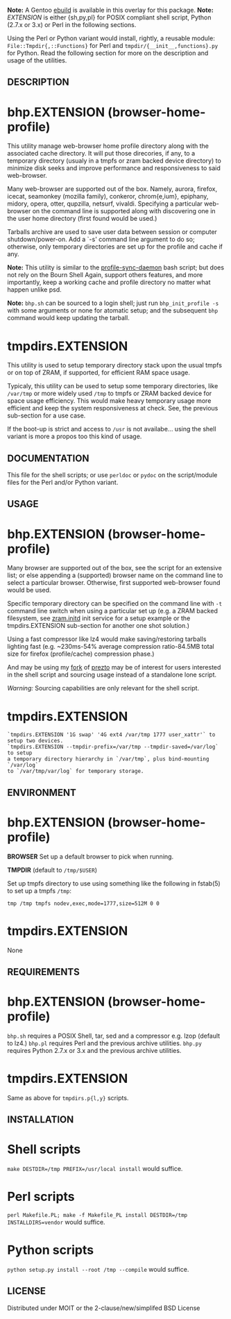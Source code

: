 **Note:** A Gentoo [ebuild](1) is available in this overlay for this package.
**Note:** *EXTENSION* is either {sh,py,pl} for POSIX compliant shell script,
Python (2.7.x or 3.x) or Perl in the following sections.

Using the Perl or Python variant would install, rightly, a reusable module:
`File::Tmpdir{,::Functions}` for Perl and `tmpdir/{__init__,functions}.py` for Python.
Read the following section for more on the description and usage of the utilities.

DESCRIPTION
-----------

# bhp.EXTENSION (browser-home-profile)

This utility manage web-browser home profile directory along with the associated
cache directory. It will put those direcories, if any, to a temporary directory
(usualy in a tmpfs or zram backed device directory) to minimize disk seeks and 
improve performance and responsiveness to said web-browser.

Many web-browser are supported out of the box. Namely, aurora, firefox, icecat,
seamonkey (mozilla family), conkeror, chrom{e,ium}, epiphany, midory, opera, otter,
qupzilla, netsurf, vivaldi. Specifying a particular web-browser on the command
line is supported along with discovering one in the user home directory (first
found would be used.)

Tarballs archive are used to save user data between session or computer
shutdown/power-on. Add a `-s' command line argument to do so; otherwise,
only temporary directories are set up for the profile and cache if any.

**Note:** This utility is similar to the [profile-sync-daemon](https://github.com/graysky2/profile-sync-daemon)
bash script; but does not rely on the Bourn Shell Again, support others features,
and more importantly, keep a working cache and profile directory no matter what
happen unlike psd.

**Note:** `bhp.sh` can be sourced to a login shell; just run `bhp_init_profile -s`
with some arguments or none for atomatic setup; and the subsequent `bhp` command
would keep updating the tarball.

# tmpdirs.EXTENSION

This utility is used to setup temporary directory stack upon the usual tmpfs
or on top of ZRAM, if supported, for efficient RAM space usage.

Typicaly, this utility can be used to setup some temporary directories, like
`/var/tmp` or more widely used `/tmp` to tmpfs or ZRAM backed device for space
usage efficiency. This would make heavy temporary usage more efficient and keep
the system responsiveness at check. See, the previous sub-section for a use case.

If the boot-up is strict and access to `/usr` is not availabe... using the shell
variant is more a propos too this kind of usage.

DOCUMENTATION
-------------

This file for the shell scripts; or use `perldoc` or `pydoc` on the script/module
files for the Perl and/or Python variant.

USAGE
-----

# bhp.EXTENSION (browser-home-profile)

Many browser are supported out of the box, see the script for an extensive list;
or else appending a (supported) browser name on the command line to select a
particular browser. Otherwise, first supported web-browser found would be used.

Specific temporary directory can be specified on the command line with `-t`
command line switch when using a particular set up (e.g. a ZRAM backed filesystem,
see [zram.initd](2) init service for a setup example or the tmpdirs.EXTENSION
sub-section for another one shot solution.)

Using a fast compressor like lz4 would make saving/restoring tarballs lighting
fast (e.g. ~230ms-54% average compression ratio-84.5MB total size for firefox
(profile/cache) compression phase.)

And may be using my [fork](3) of [prezto](4) may be of interest for users
interested in the shell script and sourcing usage instead of a standalone
lone script.

*Warning:* Sourcing capabilities are only relevant for the shell script.

# tmpdirs.EXTENSION

    `tmpdirs.EXTENSION '1G swap' '4G ext4 /var/tmp 1777 user_xattr'` to setup two devices.
	`tmpdirs.EXTENSION --tmpdir-prefix=/var/tmp --tmpdir-saved=/var/log` to setup
	a temporary directory hierarchy in `/var/tmp`, plus bind-mounting `/var/log`
	to `/var/tmp/var/log` for temporary storage.

ENVIRONMENT
-----------

# bhp.EXTENSION (browser-home-profile)

**BROWSER**
Set up a default browser to pick when running.

**TMPDIR** (default to `/tmp/$USER`)

Set up tmpfs directory to use using something like the following in
fstab(5) to set up a tmpfs `/tmp`:

	tmp /tmp tmpfs nodev,exec,mode=1777,size=512M 0 0

# tmpdirs.EXTENSION

None

REQUIREMENTS
------------

# bhp.EXTENSION (browser-home-profile)

`bhp.sh` requires a POSIX Shell, tar, sed and a compressor e.g. lzop (default to lz4.)
`bhp.pl` requires Perl and the previous archive utilities.
`bhp.py` requires Python 2.7.x or 3.x and the previous archive utilities.

# tmpdirs.EXTENSION

Same as above for `tmpdirs.p{l,y}` scripts.

INSTALLATION
------------

# Shell scripts

`make DESTDIR=/tmp PREFIX=/usr/local install` would suffice.

# Perl scripts

`perl Makefile.PL; make -f Makefile_PL install DESTDIR=/tmp INSTALLDIRS=vendor`
would suffice.

# Python scripts

`python setup.py install --root /tmp --compile` would suffice.

LICENSE
-------

Distributed under MOIT or the 2-clause/new/simplifed BSD License

[1]: https://github.com/tokiclover/bar-overlay
[2]: https://github.com/tokiclover/mkinitramfs-ll/tree/master/svc
[3]: https://github.com/tokiclover/prezto
[4]: https://github.com/sorin-ionescu/prezto

